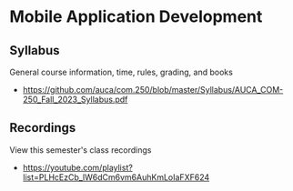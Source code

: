 Mobile Application Development
==============================

## Syllabus

General course information, time, rules, grading, and books

* <https://github.com/auca/com.250/blob/master/Syllabus/AUCA_COM-250_Fall_2023_Syllabus.pdf>

## Recordings

View this semester's class recordings

* <https://youtube.com/playlist?list=PLHcEzCb_lW6dCm6vm6AuhKmLoIaFXF624>
